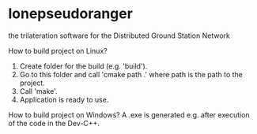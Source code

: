 lonepseudoranger
================
the trilateration software for the Distributed Ground Station Network

How to build project on Linux? 
1. Create folder for the build (e.g. 'build').
2. Go to this folder and call 'cmake path .' where path is the path to the project. 
3. Call 'make'.
4. Application is ready to use. 

How to build project on Windows?
A .exe is generated e.g. after execution of the code in the Dev-C++.
